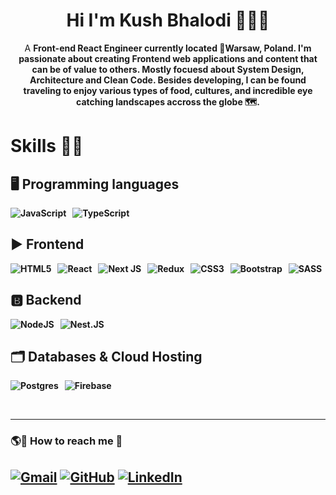 ### <h1 align="center">Hi I'm Kush Bhalodi 🙋🏽‍♂️</h1>

<p align = "center">A <b>Front-end React Engineer<b> currently located 📍Warsaw, Poland. I'm passionate about creating Frontend web applications and content that can be of value to others. Mostly focuesd about System Design, Architecture and Clean Code. Besides developing, I can be found traveling to enjoy various types of food, cultures, and incredible eye catching landscapes accross the globe 🗺. 
  
### <h1>Skills 🎯💪</h1>
## 🖥️ Programming languages

![JavaScript](https://img.shields.io/badge/javascript-%23323330.svg?style=for-the-badge&logo=javascript&logoColor=%23F7DF1E) &nbsp; ![TypeScript](https://img.shields.io/badge/typescript-%23007ACC.svg?style=for-the-badge&logo=typescript&logoColor=white)

## ▶ Frontend 

![HTML5](https://img.shields.io/badge/html5-%23E34F26.svg?style=for-the-badge&logo=html5&logoColor=white) &nbsp; ![React](https://img.shields.io/badge/react-%2320232a.svg?style=for-the-badge&logo=react&logoColor=%2361DAFB) &nbsp; ![Next JS](https://img.shields.io/badge/Next-black?style=for-the-badge&logo=next.js&logoColor=white) &nbsp; ![Redux](https://img.shields.io/badge/redux-%23593d88.svg?style=for-the-badge&logo=redux&logoColor=white)
&nbsp; ![CSS3](https://img.shields.io/badge/css3-%231572B6.svg?style=for-the-badge&logo=css3&logoColor=white) &nbsp; ![Bootstrap](https://img.shields.io/badge/bootstrap-%23563D7C.svg?style=for-the-badge&logo=bootstrap&logoColor=white) &nbsp; ![SASS](https://img.shields.io/badge/SASS-hotpink.svg?style=for-the-badge&logo=SASS&logoColor=white) 
  
## 🅱 Backend

![NodeJS](https://img.shields.io/badge/node.js-6DA55F?style=for-the-badge&logo=node.js&logoColor=white) &nbsp; ![Nest.JS](https://img.shields.io/badge/-NestJS-E10098?style=for-the-badge&logo=NestJS&logoColor=white)

## 🗂️ Databases & Cloud Hosting 

![Postgres](https://img.shields.io/badge/postgres-%23316192.svg?style=for-the-badge&logo=postgresql&logoColor=white) &nbsp; ![Firebase](https://img.shields.io/badge/firebase-%23039BE5.svg?style=for-the-badge&logo=firebase) &nbsp;

<br />
<hr/>
  
  
<h3> 🌎🔗 How to reach me 🚀<h2>
<p>
	<a href="mailto:kush.bhal1999@gmail.com"><img src="https://img.icons8.com/ios/50/22C3E6/gmail.png" alt="Gmail"/></a>
	<a href="https://github.com/kush992/"><img src="https://img.icons8.com/ios/50/22C3E6/github.png" alt="GitHub"/></a>
	<a href="https://www.linkedin.com/in/kush-bhalodi-b11991184/"><img src="https://img.icons8.com/ios/50/22C3E6/linkedin.png" alt="LinkedIn"/></a>
</p>
